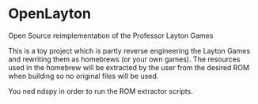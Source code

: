 # OpenLayton
 Open Source reimplementation of the Professor Layton Games


 This is a toy project which is partly reverse engineering the Layton Games and rewriting them as homebrews (or your own games). The resources used in the homebrew will be extracted by the user from the desired ROM when building so no original files will be used.

 You ned ndspy in order to run the ROM extractor scripts.
